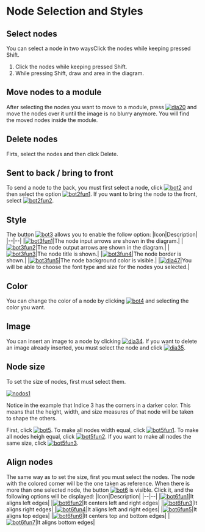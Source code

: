 # Node Selection and Styles
## Select nodes
You can select a node in two waysClick the nodes while keeping pressed Shift.

1.  Click the nodes while keeping pressed Shift.
2.  While pressing Shift, draw and area in the diagram.

## Move nodes to a module

After selecting the nodes you want to move to a module, press  [![dia20](http://www.cubeplat.com:8081/wiki/wp-content/uploads/2016/05/dia20.png)](http://www.cubeplat.com:8081/wiki/wp-content/uploads/2016/05/dia20.png)  and move the nodes over it until the image is no blurry anymore. You will find the moved nodes inside the module.

## Delete nodes

Firts, select the nodes and then click Delete.

## Sent to back / bring to front

To send a node to the back, you must first select a node, click  [![bot2](http://www.cubeplat.com:8081/wiki/wp-content/uploads/2016/05/bot2.png)](http://www.cubeplat.com:8081/wiki/wp-content/uploads/2016/05/bot2.png) and then select the option  [![bot2fun1](http://www.cubeplat.com:8081/wiki/wp-content/uploads/2016/05/bot2fun1.png)](http://www.cubeplat.com:8081/wiki/wp-content/uploads/2016/05/bot2fun1.png). If you want to bring the node to the front, select  [![bot2fun2](http://www.cubeplat.com:8081/wiki/wp-content/uploads/2016/05/bot2fun2.png)](http://www.cubeplat.com:8081/wiki/wp-content/uploads/2016/05/bot2fun2.png).

## Style

The button  [![bot3](http://www.cubeplat.com:8081/wiki/wp-content/uploads/2016/05/bot3.png)](http://www.cubeplat.com:8081/wiki/wp-content/uploads/2016/05/bot3.png) allows you to enable the follow option:
|Icon|Description|
|--|--|
|[![bot3fun1](http://www.cubeplat.com:8081/wiki/wp-content/uploads/2016/05/bot3fun1.png)](http://www.cubeplat.com:8081/wiki/wp-content/uploads/2016/05/bot3fun1.png)|The node input arrows are shown in the diagram.|
|[![bot3fun2](http://www.cubeplat.com:8081/wiki/wp-content/uploads/2016/05/bot3fun2.png)](http://www.cubeplat.com:8081/wiki/wp-content/uploads/2016/05/bot3fun2.png)|The node output arrows are shown in the diagram.|
|[![bot3fun3](http://www.cubeplat.com:8081/wiki/wp-content/uploads/2016/05/bot3fun3.png)](http://www.cubeplat.com:8081/wiki/wp-content/uploads/2016/05/bot3fun3.png)|The node title is shown.|
|[![bot3fun4](http://www.cubeplat.com:8081/wiki/wp-content/uploads/2016/05/bot3fun4.png)](http://www.cubeplat.com:8081/wiki/wp-content/uploads/2016/05/bot3fun4.png)|The node border is shown.|
|[![bot3fun5](http://www.cubeplat.com:8081/wiki/wp-content/uploads/2016/05/bot3fun5.png)](http://www.cubeplat.com:8081/wiki/wp-content/uploads/2016/05/bot3fun5.png)|The node background color is visible.|
|[![dia47](http://www.cubeplat.com:8081/wiki/wp-content/uploads/2016/08/dia47.png)](http://www.cubeplat.com:8081/wiki/wp-content/uploads/2016/08/dia47.png)|You will be able to choose the font type and size for the nodes you selected.|

## Color

You can change the color of a node by clicking  [![bot4](http://www.cubeplat.com:8081/wiki/wp-content/uploads/2016/05/bot4.png)](http://www.cubeplat.com:8081/wiki/wp-content/uploads/2016/05/bot4.png) and selecting the color you want.

## Image

You can insert an image to a node by clicking  [![dia34](http://www.cubeplat.com:8081/wiki/wp-content/uploads/2016/07/dia34-1.png)](http://www.cubeplat.com:8081/wiki/wp-content/uploads/2016/07/dia34-1.png). If you want to delete an image already inserted, you must select the node and click  [![dia35](http://www.cubeplat.com:8081/wiki/wp-content/uploads/2016/07/dia35-1.png)](http://www.cubeplat.com:8081/wiki/wp-content/uploads/2016/07/dia35-1.png).

## Node size

To set the size of nodes, first must select them.

[![nodos1](http://www.cubeplat.com:8081/wiki/wp-content/uploads/2016/05/nodos1.png)](http://www.cubeplat.com:8081/wiki/wp-content/uploads/2016/05/nodos1.png)

Notice in the example that Indice 3 has the corners in a darker color. This means that the height, width, and size measures of that node will be taken to shape the others.

First, click  [![bot5](http://www.cubeplat.com:8081/wiki/wp-content/uploads/2016/05/bot5.png)](http://www.cubeplat.com:8081/wiki/wp-content/uploads/2016/05/bot5.png). To make all nodes width equal, click  [![bot5fun1](http://www.cubeplat.com:8081/wiki/wp-content/uploads/2016/05/bot5fun1.png)](http://www.cubeplat.com:8081/wiki/wp-content/uploads/2016/05/bot5fun1.png). To make all nodes heigh equal, click  [![bot5fun2](http://www.cubeplat.com:8081/wiki/wp-content/uploads/2016/05/bot5fun2.png)](http://www.cubeplat.com:8081/wiki/wp-content/uploads/2016/05/bot5fun2.png). If you want to make all nodes the same size, click  [![bot5fun3](http://www.cubeplat.com:8081/wiki/wp-content/uploads/2016/05/bot5fun3.png)](http://www.cubeplat.com:8081/wiki/wp-content/uploads/2016/05/bot5fun3.png).

## Align nodes

The same way as to set the size, first you must select the nodes. The node with the colored corner will be the one taken as reference. When there is more than one selected node, the button  [![bot6](http://www.cubeplat.com:8081/wiki/wp-content/uploads/2016/05/bot6.png)](http://www.cubeplat.com:8081/wiki/wp-content/uploads/2016/05/bot6.png)  is visible. Click it, and the following options will be displayed:
|Icon|Description|
|--|--|
|[![bot6fun1](http://www.cubeplat.com:8081/wiki/wp-content/uploads/2016/05/bot6fun1.png)](http://www.cubeplat.com:8081/wiki/wp-content/uploads/2016/05/bot6fun1.png)|It aligns left edges|
|[![bot6fun2](http://www.cubeplat.com:8081/wiki/wp-content/uploads/2016/05/bot6fun2.png)](http://www.cubeplat.com:8081/wiki/wp-content/uploads/2016/05/bot6fun2.png)|It centers left and right edges|
|[![bot6fun3](http://www.cubeplat.com:8081/wiki/wp-content/uploads/2016/05/bot6fun3.png)](http://www.cubeplat.com:8081/wiki/wp-content/uploads/2016/05/bot6fun3.png)|It aligns right edges|
|[![bot6fun4](http://www.cubeplat.com:8081/wiki/wp-content/uploads/2016/05/bot6fun4.png)](http://www.cubeplat.com:8081/wiki/wp-content/uploads/2016/05/bot6fun4.png)|It aligns left and right edges|
|[![bot6fun5](http://www.cubeplat.com:8081/wiki/wp-content/uploads/2016/05/bot6fun5.png)](http://www.cubeplat.com:8081/wiki/wp-content/uploads/2016/05/bot6fun5.png)|It aligns top edges|
|[![bot6fun6](http://www.cubeplat.com:8081/wiki/wp-content/uploads/2016/05/bot6fun6.png)](http://www.cubeplat.com:8081/wiki/wp-content/uploads/2016/05/bot6fun6.png)|It centers top and bottom edges|
|[![bot6fun7](http://www.cubeplat.com:8081/wiki/wp-content/uploads/2016/05/bot6fun7.png)](http://www.cubeplat.com:8081/wiki/wp-content/uploads/2016/05/bot6fun7.png)|It aligns bottom edges|
<!--stackedit_data:
eyJoaXN0b3J5IjpbLTYxMzY0NTIzNiwtMTUxNTc2Mjc5Nl19
-->